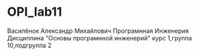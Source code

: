 # OPI_lab11
Василёнок
Александр
Михайлович
Програмнная Инженерия
Дисциплина "Основы програмнной инженерий"
курс 1,группа 10,подгруппа 2
